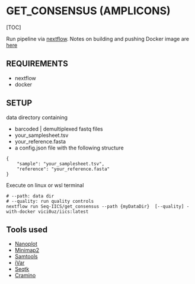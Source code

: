 # GET_CONSENSUS (AMPLICONS)

[TOC]



Run pipeline via [nextflow](https://www.nextflow.io/). Notes on building and pushing Docker image are [here](https://hub.docker.com/layers/vici0uz/iics/latest/images/sha256-1c11f1fa0b9a1d3f5cb9a7f7e9e6eb97dfc23b00ea3b3fd3e44ff6bd00c8b068?context=repo)

## REQUIREMENTS
- nextflow
- docker


## SETUP
data directory containing
- barcoded | demultiplexed fastq files
- your_samplesheet.tsv
- your_reference.fasta
- a config.json file with the following structure

```
{
    "sample": "your_samplesheet.tsv",
    "reference": "your_reference.fasta"
}
```
Execute on linux or wsl terminal
```
# --path: data dir
# --quality: run quality controls
nextflow run Seq-IICS/get_consensus --path {myDataDir}  [--quality] -with-docker vici0uz/iics:latest
```
## Tools used
- [Nanoplot](https://github.com/wdecoster/NanoPlot)
- [Minimap2](https://github.com/lh3/minimap2)
- [Samtools](https://github.com/samtools/)
- [iVar](https://github.com/andersen-lab/ivar)
- [Seqtk](https://github.com/lh3/seqtk)
- [Cramino](https://github.com/wdecoster/cramino)
